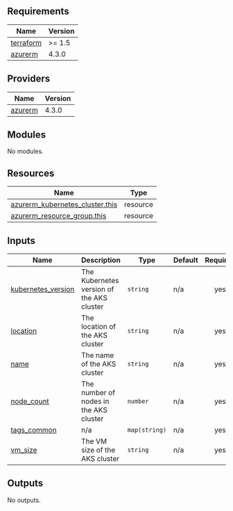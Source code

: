## Requirements

| Name | Version |
|------|---------|
| <a name="requirement_terraform"></a> [terraform](#requirement\_terraform) | >= 1.5 |
| <a name="requirement_azurerm"></a> [azurerm](#requirement\_azurerm) | 4.3.0 |

## Providers

| Name | Version |
|------|---------|
| <a name="provider_azurerm"></a> [azurerm](#provider\_azurerm) | 4.3.0 |

## Modules

No modules.

## Resources

| Name | Type |
|------|------|
| [azurerm_kubernetes_cluster.this](https://registry.terraform.io/providers/hashicorp/azurerm/4.3.0/docs/resources/kubernetes_cluster) | resource |
| [azurerm_resource_group.this](https://registry.terraform.io/providers/hashicorp/azurerm/4.3.0/docs/resources/resource_group) | resource |

## Inputs

| Name | Description | Type | Default | Required |
|------|-------------|------|---------|:--------:|
| <a name="input_kubernetes_version"></a> [kubernetes\_version](#input\_kubernetes\_version) | The Kubernetes version of the AKS cluster | `string` | n/a | yes |
| <a name="input_location"></a> [location](#input\_location) | The location of the AKS cluster | `string` | n/a | yes |
| <a name="input_name"></a> [name](#input\_name) | The name of the AKS cluster | `string` | n/a | yes |
| <a name="input_node_count"></a> [node\_count](#input\_node\_count) | The number of nodes in the AKS cluster | `number` | n/a | yes |
| <a name="input_tags_common"></a> [tags\_common](#input\_tags\_common) | n/a | `map(string)` | n/a | yes |
| <a name="input_vm_size"></a> [vm\_size](#input\_vm\_size) | The VM size of the AKS cluster | `string` | n/a | yes |

## Outputs

No outputs.
